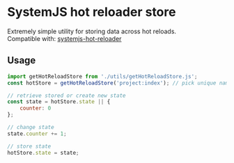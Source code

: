 # SystemJS hot reloader store
Extremely simple utility for storing data across hot reloads.  
Compatible with: [systemjs-hot-reloader](https://github.com/capaj/systemjs-hot-reloader)

## Usage
``` javascript
import getHotReloadStore from './utils/getHotReloadStore.js';
const hotStore = getHotReloadStore('project:index'); // pick unique name

// retrieve stored or create new state
const state = hotStore.state || {
	counter: 0
};

// change state
state.counter += 1;

// store state
hotStore.state = state;
```
